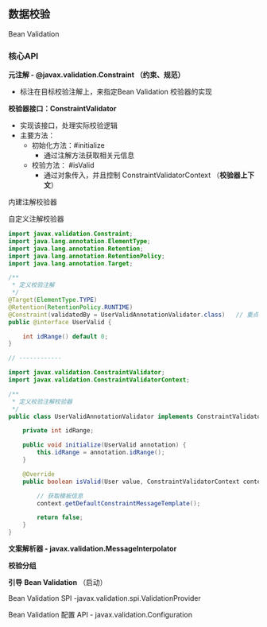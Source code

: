 ## 数据校验

Bean Validation

### 核心API

**元注解 - @javax.validation.Constraint   （约束、规范）**

- 标注在目标校验注解上，来指定Bean Validation 校验器的实现

**校验器接口：ConstraintValidator**

- 实现该接口，处理实际校验逻辑
- 主要方法：
  - 初始化方法：#initialize
    - 通过注解方法获取相关元信息
  - 校验方法： #isValid
    - 通过对象传入，并且控制 ConstraintValidatorContext （**校验器上下文**）

内建注解校验器

自定义注解校验器

```java
import javax.validation.Constraint;
import java.lang.annotation.ElementType;
import java.lang.annotation.Retention;
import java.lang.annotation.RetentionPolicy;
import java.lang.annotation.Target;

/**
 * 定义校验注解
 */
@Target(ElementType.TYPE)
@Retention(RetentionPolicy.RUNTIME)
@Constraint(validatedBy = UserValidAnnotationValidator.class)   // 重点
public @interface UserValid {

    int idRange() default 0;
}

// ------------

import javax.validation.ConstraintValidator;
import javax.validation.ConstraintValidatorContext;

/**
 * 定义校验注解校验器
 */
public class UserValidAnnotationValidator implements ConstraintValidator<UserValid, User> {

    private int idRange;

    public void initialize(UserValid annotation) {
        this.idRange = annotation.idRange();
    }

    @Override
    public boolean isValid(User value, ConstraintValidatorContext context) {

        // 获取模板信息
        context.getDefaultConstraintMessageTemplate();

        return false;
    }
}
```

**文案解析器 - javax.validation.MessageInterpolator**

**校验分组**

**引导** **Bean Validation** （启动）

Bean Validation SPI -javax.validation.spi.ValidationProvider

Bean Validation 配置 API - javax.validation.Configuration